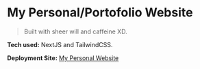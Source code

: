 # My Personal/Portofolio Website

> Built with sheer will and caffeine XD.

**Tech used:** NextJS and TailwindCSS.

**Deployment Site:** [My Personal Website](https://portofolio-nu-three.vercel.app/)
